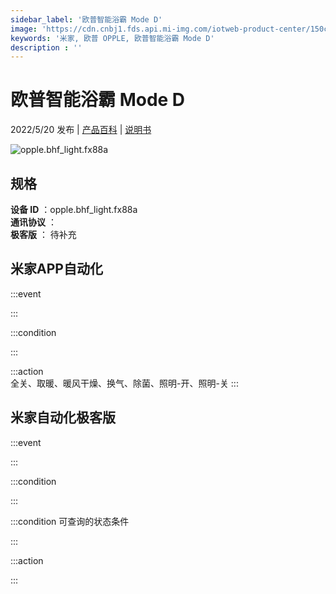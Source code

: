 ```yaml
---
sidebar_label: '欧普智能浴霸 Mode D'
image: 'https://cdn.cnbj1.fds.api.mi-img.com/iotweb-product-center/150c955fde96669071730fb758671200_1646722254538.png?GalaxyAccessKeyId=AKVGLQWBOVIRQ3XLEW&Expires=9223372036854775807&Signature=Anzdc2W33UMkCjqkoxPn2nU2Fks='
keywords: '米家, 欧普 OPPLE, 欧普智能浴霸 Mode D'
description : ''
---
```

# 欧普智能浴霸 Mode D

2022/5/20 发布 | [产品百科](https://home.mi.com/webapp/content/baike/product/index.html?model=opple.bhf_light.fx88a/) | [说明书](https://home.mi.com/views/introduction.html?model=opple.bhf_light.fx88a&region=cn)

![opple.bhf_light.fx88a](https://cdn.cnbj1.fds.api.mi-img.com/iotweb-product-center/150c955fde96669071730fb758671200_1646722254538.png?GalaxyAccessKeyId=AKVGLQWBOVIRQ3XLEW&Expires=9223372036854775807&Signature=Anzdc2W33UMkCjqkoxPn2nU2Fks=)

## 规格  
> 
**设备 ID** ：opple.bhf_light.fx88a  
**通讯协议** ：  
**极客版**  ： 待补充 


## 米家APP自动化  

:::event  

:::

:::condition  

:::

:::action   
全关、取暖、暖风干燥、换气、除菌、照明-开、照明-关
:::

## 米家自动化极客版  

:::event  

:::

:::condition  

:::

:::condition 可查询的状态条件  

:::

:::action  

:::

        
